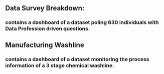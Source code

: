 ## Data Survey Breakdown:
### contains a dashboard of a dataset poling 630 individuals with Data Profession driven questions.

## Manufacturing Washline
### contains a dashboard of a dataset monitoring the process information of a 3 stage chemical washline.
